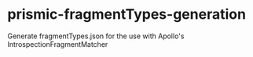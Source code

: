 # prismic-fragmentTypes-generation
Generate fragmentTypes.json for the use with Apollo's IntrospectionFragmentMatcher
